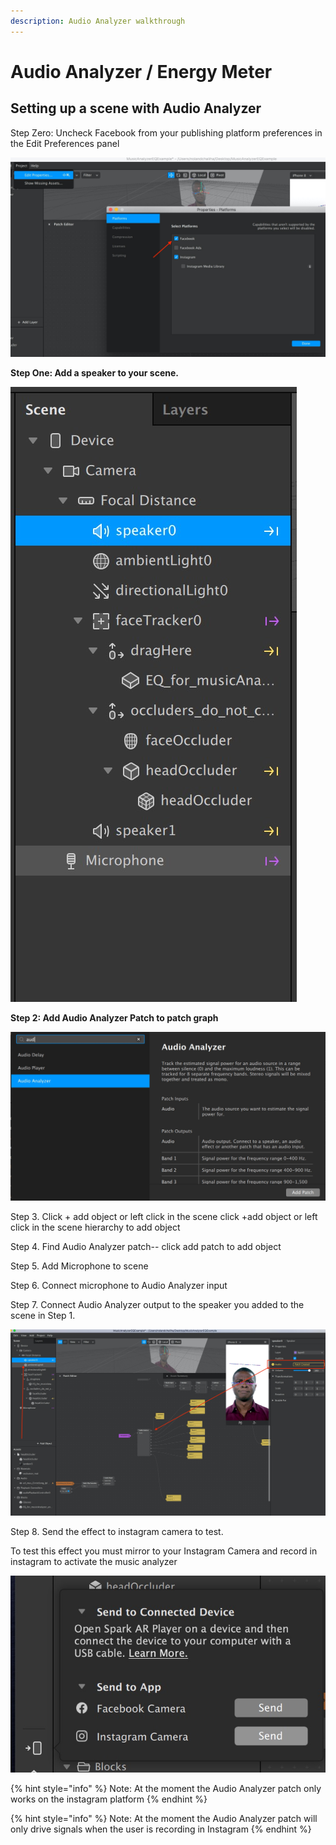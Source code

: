```yaml
---
description: Audio Analyzer walkthrough
---
```


# Audio Analyzer / Energy Meter

## Setting up a scene with Audio Analyzer

Step Zero: Uncheck Facebook from your publishing platform preferences in the Edit Preferences panel

![uncheck Facebook from Select Platforms](.gitbook/assets/2020-05-27-at-2.12.35-pm.jpg)

**Step One: Add a speaker to your scene.**

![add Speaker for audio analyzer to receive audio](.gitbook/assets/2020-05-27-at-1.49.04-pm.jpg)

**Step 2: Add Audio Analyzer Patch to patch graph**

![](.gitbook/assets/2020-05-27-at-1.53.25-pm%20%281%29.jpg)

Step 3. Click + add object or left click in the scene click +add object or left click in the scene hierarchy to add object

Step 4. Find Audio Analyzer patch-- click add patch to add object

Step 5. Add Microphone to scene

Step 6. Connect microphone to Audio Analyzer input

Step 7. Connect Audio Analyzer output to the speaker you added to the scene in Step 1.

![](.gitbook/assets/2020-05-27-at-2.02.56-pm.jpg)

Step 8. Send the effect to instagram camera to test. 

To test this effect you must mirror to your Instagram Camera and record in instagram to activate the music analyzer 

![](.gitbook/assets/2020-05-27-at-2.11.17-pm.jpg)

{% hint style="info" %}
Note: At the moment the Audio Analyzer patch only works on the instagram platform
{% endhint %}

{% hint style="info" %}
Note: At the moment the Audio Analyzer patch will only drive signals when the user is recording in Instagram
{% endhint %}

